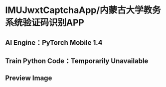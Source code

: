 # IMUJwxtCaptchaApp/内蒙古大学教务系统验证码识别APP
## AI Engine：PyTorch Mobile 1.4
## Train Python Code：Temporarily Unavailable
## Preview Image

